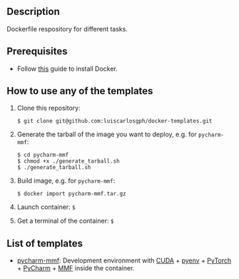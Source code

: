Description
-----------

Dockerfile respository for different tasks.


Prerequisites
-------------

* Follow [this](https://github.com/luiscarlosgph/how-to/docker) guide to install Docker.

<!--
As usual when working with Docker, your user needs to be member of the `docker` group.
You can run `$ groups` to check which groups your user belongs to, and `$ usermod -a -G docker jdoe` to add the user `jdoe` to the group `docker`.
-->


How to use any of the templates
-------------------------------

1. Clone this repository: 
    ```
    $ git clone git@github.com:luiscarlosgph/docker-templates.git
    ```

2. Generate the tarball of the image you want to deploy, e.g. for `pycharm-mmf`: 
    ```
    $ cd pycharm-mmf
    $ chmod +x ./generate_tarball.sh
    $ ./generate_tarball.sh
    ```

3. Build image, e.g. for `pycharm-mmf`: 
   ```
   $ docker import pycharm-mmf.tar.gz
   ```

4. Launch container: `$ `

5. Get a terminal of the container: `$ `

List of templates
-----------------

* [pycharm-mmf](pycharm-mmf): Development environment with [CUDA](https://developer.nvidia.com/cuda-toolkit) + [pyenv](https://github.com/pyenv/pyenv) + [PyTorch](https://pytorch.org/get-started/locally) + [PyCharm](https://www.jetbrains.com/pycharm/download) + [MMF](https://mmf.sh) inside the container.
